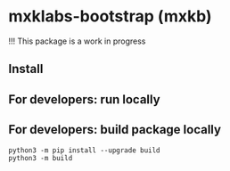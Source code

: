 # mxklabs-bootstrap (mxkb)

!!! This package is a work in progress

## Install

## For developers: run locally

## For developers: build package locally

```
python3 -m pip install --upgrade build
python3 -m build
```



